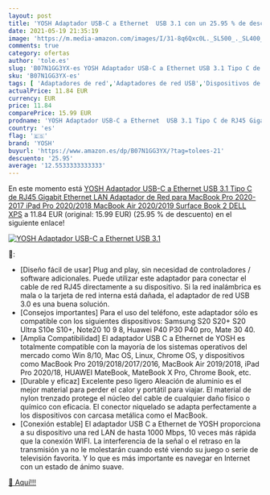 ```yaml
---
layout: post
title: 'YOSH Adaptador USB-C a Ethernet  USB 3.1 con un 25.95 % de descuento'
date: 2021-05-19 21:35:19
image: 'https://m.media-amazon.com/images/I/31-8q6Qxc0L._SL500_._SL400_.jpg'
comments: true
category: ofertas
author: 'tole.es'
slug: 'B07N1GG3YX-es YOSH Adaptador USB-C a Ethernet USB 3.1 Tipo C de RJ45...'
sku: 'B07N1GG3YX-es'
tags: [ 'Adaptadores de red','Adaptadores de red USB','Dispositivos de red','Informática','ipad','yosh', ]
actualPrice: 11.84 EUR
currency: EUR
price: 11.84
comparePrice: 15.99 EUR
prodname: 'YOSH Adaptador USB-C a Ethernet  USB 3.1 Tipo C de RJ45 Gigabit Ethernet LAN Adaptador de Red para MacBook Pro 2020-2017  iPad Pro 2020/2018  MacBook Air 2020/2019  Surface Book 2  DELL XPS'
country: 'es'
flag: '🇪🇸'
brand: 'YOSH'
buyurl: 'https://www.amazon.es/dp/B07N1GG3YX/?tag=tolees-21'
descuento: '25.95'
average: '12.5533333333333'
---
```


En este momento está [YOSH Adaptador USB-C a Ethernet  USB 3.1 Tipo C de RJ45 Gigabit Ethernet LAN Adaptador de Red para MacBook Pro 2020-2017  iPad Pro 2020/2018  MacBook Air 2020/2019  Surface Book 2  DELL XPS](https://www.amazon.es/dp/B07N1GG3YX/?tag=tolees-21) a 11.84 EUR (original: 15.99 EUR) (25.95 %  de descuento) en el siguiente enlace!

[![YOSH Adaptador USB-C a Ethernet  USB 3.1](https://m.media-amazon.com/images/I/31-8q6Qxc0L._SL500_._SL400_.jpg)](https://www.amazon.es/dp/B07N1GG3YX/?tag=tolees-21)

🔎:

- [Diseño fácil de usar] Plug and play, sin necesidad de controladores / software adicionales. Puede utilizar este adaptador para conectar el cable de red RJ45 directamente a su dispositivo. Si la red inalámbrica es mala o la tarjeta de red interna está dañada, el adaptador de red USB 3.0 es una buena solución.
- [Consejos importantes] Para el uso del teléfono, este adaptador sólo es compatible con los siguientes dispositivos: Samsung S20 S20+ S20 Ultra S10e S10+, Note20 10 9 8, Huawei P40 P30 P40 pro, Mate 30 40.
- [Amplia Compatibilidad] El adaptador USB C a Ethernet de YOSH es totalmente compatible con la mayoría de los sistemas operativos del mercado como Win 8/10, Mac OS, Linux, Chrome OS, y dispositivos como MacBook Pro 2019/2018/2017/2016, MacBook Air 2019/2018, iPad Pro 2020/18, HUAWEI MateBook, MateBook X Pro, Chrome Book, etc.
- [Durable y eficaz] Excelente peso ligero Aleación de aluminio es el mejor material para perder el calor y portátil para viajar. El material de nylon trenzado protege el núcleo del cable de cualquier daño físico o químico con eficacia. El conector niquelado se adapta perfectamente a los dispositivos con carcasa metálica como el MacBook.
- [Conexión estable] El adaptador USB C a Ethernet de YOSH proporciona a su dispositivo una red LAN de hasta 1000 Mbps, 10 veces más rápida que la conexión WIFI. La interferencia de la señal o el retraso en la transmisión ya no le molestarán cuando esté viendo su juego o serie de televisión favorita. Y lo que es más importante es navegar en Internet con un estado de ánimo suave.

[🛒 Aquí!!!](https://www.amazon.es/dp/B07N1GG3YX/?tag=tolees-21)
